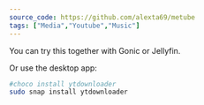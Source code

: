 ```yaml
---
source_code: https://github.com/alexta69/metube
tags: ["Media","Youtube","Music"]
---
```


You can try this together with Gonic or Jellyfin.

Or use the desktop app:

```sh
#choco install ytdownloader
sudo snap install ytdownloader
```
